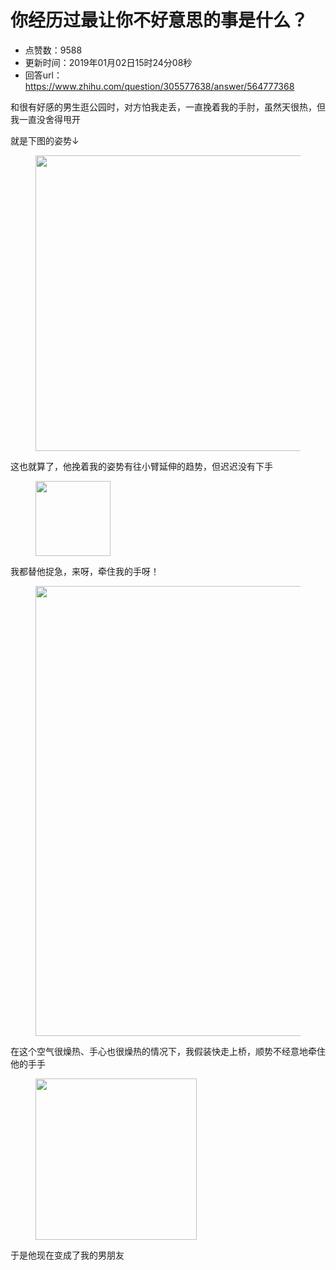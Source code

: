 # 你经历过最让你不好意思的事是什么？
- 点赞数：9588
- 更新时间：2019年01月02日15时24分08秒
- 回答url：https://www.zhihu.com/question/305577638/answer/564777368
<body>
 <p data-pid="7j0XcScu">和很有好感的男生逛公园时，对方怕我走丢，一直挽着我的手肘，虽然天很热，但我一直没舍得甩开</p>
 <p data-pid="0vNqR5h2">就是下图的姿势↓</p>
 <figure data-size="normal">
  <img src="https://picx.zhimg.com/50/v2-eb0e9a673bb15863c754768a6cf2de4c_720w.jpg?source=1940ef5c" data-rawwidth="473" data-rawheight="418" data-size="normal" data-original-token="v2-ca8dc846d5555be6b9a06162b2c4d67a" data-default-watermark-src="https://pic1.zhimg.com/50/v2-94bb37dff719b26bd94b3937af8eb8ce_720w.jpg?source=1940ef5c" class="origin_image zh-lightbox-thumb" width="473" data-original="https://picx.zhimg.com/v2-eb0e9a673bb15863c754768a6cf2de4c_r.jpg?source=1940ef5c">
 </figure>
 <p data-pid="nn2MZeP5">这也就算了，他挽着我的姿势有往小臂延伸的趋势，但迟迟没有下手</p>
 <figure data-size="normal">
  <img src="https://picx.zhimg.com/50/v2-acc82dc1c0e78dd6d08785914c9c307e_720w.jpg?source=1940ef5c" data-rawwidth="120" data-rawheight="60" data-size="normal" data-original-token="v2-acc82dc1c0e78dd6d08785914c9c307e" class="content_image" width="120">
 </figure>
 <p data-pid="6ZVGJQw9">我都替他捉急，来呀，牵住我的手呀！</p>
 <figure data-size="normal">
  <img src="https://pica.zhimg.com/50/v2-255fe9cfcd6913c79913f13d6b75ba1a_720w.jpg?source=1940ef5c" data-rawwidth="720" data-rawheight="540" data-size="normal" data-original-token="v2-eff0bbd04eadda4c71b6e7786b18990a" data-default-watermark-src="https://pic1.zhimg.com/50/v2-2d13b4e34f1ef0ec41cf06f46ac92762_720w.jpg?source=1940ef5c" class="origin_image zh-lightbox-thumb" width="720" data-original="https://pica.zhimg.com/v2-255fe9cfcd6913c79913f13d6b75ba1a_r.jpg?source=1940ef5c">
 </figure>
 <p data-pid="frI2TM83">在这个空气很燥热、手心也很燥热的情况下，我假装快走上桥，顺势不经意地牵住他的手手</p>
 <figure data-size="normal">
  <img src="https://pic1.zhimg.com/50/v2-36fc6d2e32bc3b531be77006c3c69360_720w.jpg?source=1940ef5c" data-rawwidth="258" data-rawheight="234" data-size="normal" data-original-token="v2-245ad93880a5f6a657edbda955ba2be4" data-default-watermark-src="https://picx.zhimg.com/50/v2-7129d49b18fc91cae281e30e448d031b_720w.jpg?source=1940ef5c" class="content_image" width="258">
 </figure>
 <p data-pid="-ELutaQ7">于是他现在变成了我的男朋友</p>
</body>